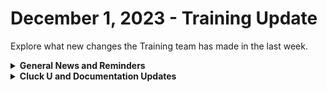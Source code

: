 # December 1, 2023 - Training Update

Explore what new changes the Training team has made in the last week.

<details>

<summary><strong>General News and Reminders</strong></summary>

* **SHOUT OUT** to all those who've successfully taken our [foundations-certification.md](../../../cluck-university/rewst-foundations/foundations-certification.md "mention")Exam, and collected your prestigious **Certified Rewster** badge in Discord. (Hint to others: It's more than just pretty flare. There's exclusive access it grants, too!)
* Express your interest in the App Platform Alpha Program by filling out the form on the [Broken link](broken-reference "mention") page.
* **Reminder about Cluck U Holiday Hours:**
  * Live Training will be unavailable from December 18th \~ January 8th for the Holidays and New Year
  * Feel free to sit by the fire, with a glass of bourbon, or tasty eggnog, and watch our videos while you wait with anticipation for our return
* Join us in our [Cluck-U Discord channel](https://discord.com/channels/936789089703845988/1121465945295167588) if you have any questions, comments, or concerns!

</details>

<details>

<summary><strong>Cluck U and Documentation Updates</strong></summary>

**New Pages**

* Added an Open Mic Page for [nov-24th-2023-thanksgiving-edition-canadian-takeover.md](../../roc-open-mics/2023-roc-open-mics/nov-24th-2023-thanksgiving-edition-canadian-takeover.md "mention")&#x20;
* Added a page for [troubleshoot-api-issues-from-connectwise-logs.md](../../../documentation/integrations/individual-integration-documentation/psa/connectwise-manage/troubleshoot-api-issues-from-connectwise-logs.md "mention")&#x20;

</details>
